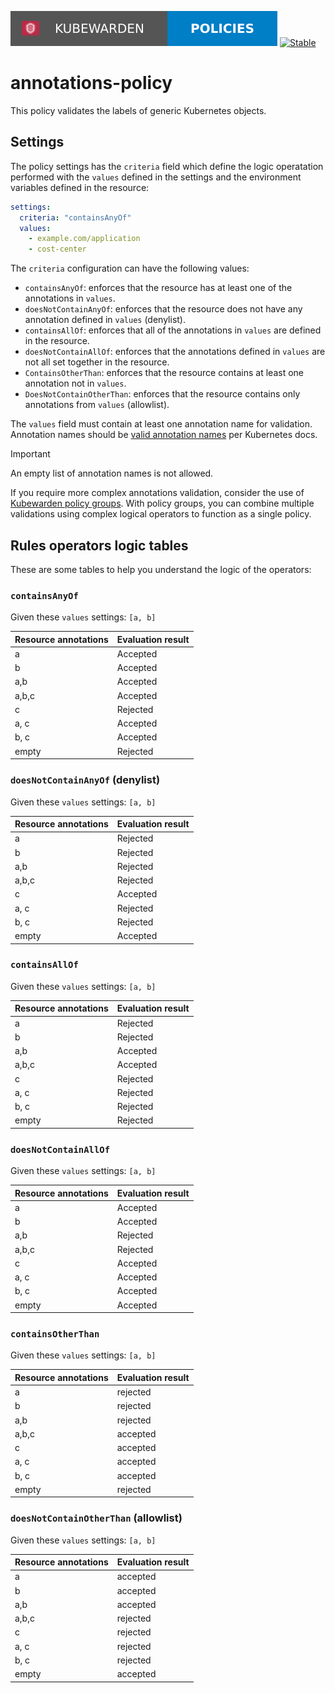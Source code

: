 [![Kubewarden Policy Repository](https://github.com/kubewarden/community/blob/main/badges/kubewarden-policies.svg)](https://github.com/kubewarden/community/blob/main/REPOSITORIES.md#policy-scope)
[![Stable](https://img.shields.io/badge/status-stable-brightgreen?style=for-the-badge)](https://github.com/kubewarden/community/blob/main/REPOSITORIES.md#stable)

# annotations-policy

This policy validates the labels of generic Kubernetes objects.

## Settings

The policy settings has the `criteria` field which define the logic operatation
performed with the `values` defined in the settings and the environment variables
defined in the resource:

```yaml
settings:
  criteria: "containsAnyOf"
  values:
    - example.com/application
    - cost-center
```

The `criteria` configuration can have the following values:

- `containsAnyOf`: enforces that the resource has at least one of the
  annotations in `values`.
- `doesNotContainAnyOf`: enforces that the resource does not have any annotation
  defined in `values` (denylist).
- `containsAllOf`: enforces that all of the annotations in `values` are defined in
  the resource.
- `doesNotContainAllOf`: enforces that the annotations defined in `values` are
  not all set together in the resource.
- `ContainsOtherThan`: enforces that the resource contains at least one annotation not in `values`.
- `DoesNotContainOtherThan`: enforces that the resource contains only
  annotations from `values` (allowlist).

The `values` field must contain at least one annotation name for
validation. Annotation names should be [valid annotation
names](https://kubernetes.io/docs/concepts/overview/working-with-objects/annotations/#syntax-and-character-set)
per Kubernetes docs.

> [!IMPORTANT]  
> An empty list of annotation names is not allowed.

If you require more complex annotations validation, consider the use
of [Kubewarden policy groups](https://docs.kubewarden.io/howtos/policy-groups).
With policy groups, you can combine multiple validations using complex logical
operators to function as a single policy.

## Rules operators logic tables

These are some tables to help you understand the logic of the operators:

### `containsAnyOf`

Given these `values` settings: `[a, b]`

| Resource annotations | Evaluation result |
| -------------------- | ----------------- |
| a                    | Accepted          |
| b                    | Accepted          |
| a,b                  | Accepted          |
| a,b,c                | Accepted          |
| c                    | Rejected          |
| a, c                 | Accepted          |
| b, c                 | Accepted          |
| empty                | Rejected          |

### `doesNotContainAnyOf` (denylist)

Given these `values` settings: `[a, b]`

| Resource annotations | Evaluation result |
| -------------------- | ----------------- |
| a                    | Rejected          |
| b                    | Rejected          |
| a,b                  | Rejected          |
| a,b,c                | Rejected          |
| c                    | Accepted          |
| a, c                 | Rejected          |
| b, c                 | Rejected          |
| empty                | Accepted          |

### `containsAllOf`

Given these `values` settings: `[a, b]`

| Resource annotations | Evaluation result |
| -------------------- | ----------------- |
| a                    | Rejected          |
| b                    | Rejected          |
| a,b                  | Accepted          |
| a,b,c                | Accepted          |
| c                    | Rejected          |
| a, c                 | Rejected          |
| b, c                 | Rejected          |
| empty                | Rejected          |

### `doesNotContainAllOf`

Given these `values` settings: `[a, b]`

| Resource annotations | Evaluation result |
| -------------------- | ----------------- |
| a                    | Accepted          |
| b                    | Accepted          |
| a,b                  | Rejected          |
| a,b,c                | Rejected          |
| c                    | Accepted          |
| a, c                 | Accepted          |
| b, c                 | Accepted          |
| empty                | Accepted          |

### `containsOtherThan`

Given these `values` settings: `[a, b]`

| Resource annotations | Evaluation result |
| -------------------- | ----------------- |
| a                    | rejected          |
| b                    | rejected          |
| a,b                  | rejected          |
| a,b,c                | accepted          |
| c                    | accepted          |
| a, c                 | accepted          |
| b, c                 | accepted          |
| empty                | rejected          |

### `doesNotContainOtherThan` (allowlist)

Given these `values` settings: `[a, b]`

| Resource annotations | Evaluation result |
| -------------------- | ----------------- |
| a                    | accepted          |
| b                    | accepted          |
| a,b                  | accepted          |
| a,b,c                | rejected          |
| c                    | rejected          |
| a, c                 | rejected          |
| b, c                 | rejected          |
| empty                | accepted          |
